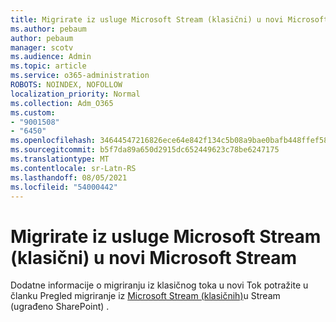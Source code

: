 ```yaml
---
title: Migrirate iz usluge Microsoft Stream (klasični) u novi Microsoft Stream
ms.author: pebaum
author: pebaum
manager: scotv
ms.audience: Admin
ms.topic: article
ms.service: o365-administration
ROBOTS: NOINDEX, NOFOLLOW
localization_priority: Normal
ms.collection: Adm_O365
ms.custom:
- "9001508"
- "6450"
ms.openlocfilehash: 34644547216826ece64e842f134c5b08a9bae0bafb448ffef589db78c3263c5a
ms.sourcegitcommit: b5f7da89a650d2915dc652449623c78be6247175
ms.translationtype: MT
ms.contentlocale: sr-Latn-RS
ms.lasthandoff: 08/05/2021
ms.locfileid: "54000442"
---
```

# <a name="migrate-from-microsoft-stream-classic-to-the-new-microsoft-stream"></a>Migrirate iz usluge Microsoft Stream (klasični) u novi Microsoft Stream

Dodatne informacije o migriranju iz klasičnog toka u novi Tok potražite u članku Pregled migriranje iz [Microsoft Stream (klasičnih)](/stream/streamnew/stream-classic-to-new-migration-overview)u Stream (ugrađeno SharePoint) .
